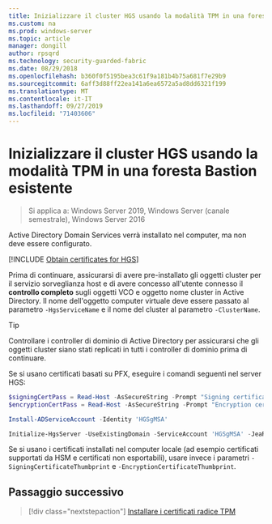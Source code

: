 ```yaml
---
title: Inizializzare il cluster HGS usando la modalità TPM in una foresta Bastion
ms.custom: na
ms.prod: windows-server
ms.topic: article
manager: dongill
author: rpsqrd
ms.technology: security-guarded-fabric
ms.date: 08/29/2018
ms.openlocfilehash: b360f0f5195bea3c61f9a181b4b75a681f7e29b9
ms.sourcegitcommit: 6aff3d88ff22ea141a6ea6572a5ad8dd6321f199
ms.translationtype: MT
ms.contentlocale: it-IT
ms.lasthandoff: 09/27/2019
ms.locfileid: "71403606"
---
```

# <a name="initialize-the-hgs-cluster-using-tpm-mode-in-an-existing-bastion-forest"></a>Inizializzare il cluster HGS usando la modalità TPM in una foresta Bastion esistente

>Si applica a: Windows Server 2019, Windows Server (canale semestrale), Windows Server 2016

Active Directory Domain Services verrà installato nel computer, ma non deve essere configurato.

[!INCLUDE [Obtain certificates for HGS](../../../includes/guarded-fabric-initialize-hgs-default-step-two.md)]

Prima di continuare, assicurarsi di avere pre-installato gli oggetti cluster per il servizio sorveglianza host e di avere concesso all'utente connesso il **controllo completo** sugli oggetti VCO e oggetto nome cluster in Active Directory.
Il nome dell'oggetto computer virtuale deve essere passato al parametro `-HgsServiceName` e il nome del cluster al parametro `-ClusterName`.

> [!TIP]
> Controllare i controller di dominio di Active Directory per assicurarsi che gli oggetti cluster siano stati replicati in tutti i controller di dominio prima di continuare.

Se si usano certificati basati su PFX, eseguire i comandi seguenti nel server HGS:

```powershell
$signingCertPass = Read-Host -AsSecureString -Prompt "Signing certificate password"
$encryptionCertPass = Read-Host -AsSecureString -Prompt "Encryption certificate password"

Install-ADServiceAccount -Identity 'HGSgMSA'

Initialize-HgsServer -UseExistingDomain -ServiceAccount 'HGSgMSA' -JeaReviewersGroup 'HgsJeaReviewers' -JeaAdministratorsGroup 'HgsJeaAdmins' -HgsServiceName 'HgsService' -SigningCertificatePath '.\signCert.pfx' -SigningCertificatePassword $signPass -EncryptionCertificatePath '.\encCert.pfx' -EncryptionCertificatePassword $encryptionCertPass -TrustTpm
```

Se si usano i certificati installati nel computer locale (ad esempio certificati supportati da HSM e certificati non esportabili), usare invece i parametri `-SigningCertificateThumbprint` e `-EncryptionCertificateThumbprint`.

## <a name="next-step"></a>Passaggio successivo

> [!div class="nextstepaction"]
> [Installare i certificati radice TPM](guarded-fabric-install-trusted-tpm-root-certificates.md)